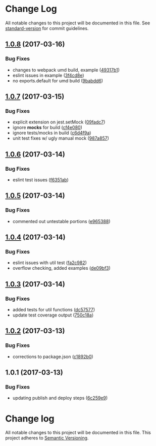 # Change Log

All notable changes to this project will be documented in this file. See [standard-version](https://github.com/conventional-changelog/standard-version) for commit guidelines.

<a name="1.0.8"></a>
## [1.0.8](https://github.com/datchley/react-scale-text/compare/v1.0.7...v1.0.8) (2017-03-16)


### Bug Fixes

* changes to webpack umd build, example ([49317b1](https://github.com/datchley/react-scale-text/commit/49317b1))
* eslint issues in example ([3f4cd8e](https://github.com/datchley/react-scale-text/commit/3f4cd8e))
* no exports.default for umd build ([9babdd6](https://github.com/datchley/react-scale-text/commit/9babdd6))



<a name="1.0.7"></a>
## [1.0.7](https://github.com/datchley/react-scale-text/compare/v1.0.6...v1.0.7) (2017-03-15)


### Bug Fixes

* explicit extension on jest.setMock ([09fadc7](https://github.com/datchley/react-scale-text/commit/09fadc7))
* ignore __mocks__ for build ([cf4e080](https://github.com/datchley/react-scale-text/commit/cf4e080))
* ignore tests/mocks in build ([c6d4f9a](https://github.com/datchley/react-scale-text/commit/c6d4f9a))
* unit test fixes w/ ugly manual mock ([987a857](https://github.com/datchley/react-scale-text/commit/987a857))



<a name="1.0.6"></a>
## [1.0.6](https://github.com/datchley/react-scale-text/compare/v1.0.5...v1.0.6) (2017-03-14)


### Bug Fixes

* eslint test issues ([f6351ab](https://github.com/datchley/react-scale-text/commit/f6351ab))



<a name="1.0.5"></a>
## [1.0.5](https://github.com/datchley/react-scale-text/compare/v1.0.4...v1.0.5) (2017-03-14)


### Bug Fixes

* commented out untestable portions ([e965388](https://github.com/datchley/react-scale-text/commit/e965388))



<a name="1.0.4"></a>
## [1.0.4](https://github.com/datchley/react-scale-text/compare/v1.0.3...v1.0.4) (2017-03-14)


### Bug Fixes

* eslint issues with util test ([fa2c982](https://github.com/datchley/react-scale-text/commit/fa2c982))
* overflow checking, added examples ([de09bf3](https://github.com/datchley/react-scale-text/commit/de09bf3))



<a name="1.0.3"></a>
## [1.0.3](https://github.com/datchley/react-scale-text/compare/v1.0.2...v1.0.3) (2017-03-14)


### Bug Fixes

* added tests for util functions ([dc57577](https://github.com/datchley/react-scale-text/commit/dc57577))
* update test coverage output ([750c18a](https://github.com/datchley/react-scale-text/commit/750c18a))



<a name="1.0.2"></a>
## [1.0.2](https://github.com/datchley/react-scale-text/compare/v1.0.1...v1.0.2) (2017-03-13)


### Bug Fixes

* corrections to package.json ([c1892b0](https://github.com/datchley/react-scale-text/commit/c1892b0))



<a name="1.0.1"></a>
## 1.0.1 (2017-03-13)


### Bug Fixes

* updating publish and deploy steps ([6c259e9](https://github.com/datchley/react-scale-text/commit/6c259e9))



# Change log

All notable changes to this project will be documented in this file.
This project adheres to [Semantic Versioning](http://semver.org/).
